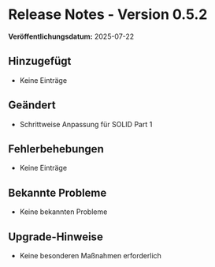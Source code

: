 # Release Notes - Version 0.5.2

**Veröffentlichungsdatum:** 2025-07-22

## Hinzugefügt
- Keine Einträge

## Geändert
- Schrittweise Anpassung für SOLID Part 1

## Fehlerbehebungen
- Keine Einträge

## Bekannte Probleme
- Keine bekannten Probleme

## Upgrade-Hinweise
- Keine besonderen Maßnahmen erforderlich
